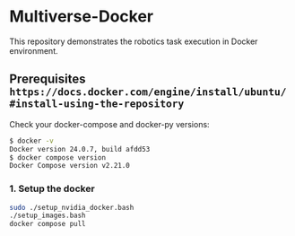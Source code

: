 # Multiverse-Docker

This repository demonstrates the robotics task execution in Docker environment.

## Prerequisites `https://docs.docker.com/engine/install/ubuntu/#install-using-the-repository`

Check your docker-compose and docker-py versions:

```bash
$ docker -v
Docker version 24.0.7, build afdd53
$ docker compose version
Docker Compose version v2.21.0
```

### 1. Setup the docker

```bash
sudo ./setup_nvidia_docker.bash
./setup_images.bash
docker compose pull
```
